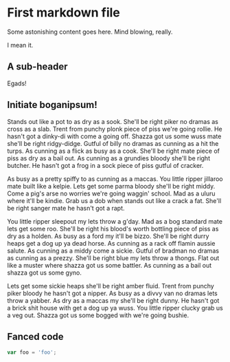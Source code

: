 # First markdown file

Some astonishing content goes here. Mind blowing, really.

I mean it.

## A sub-header

Egads!

## Initiate boganipsum!

Stands out like a pot to as dry as a sook. She'll be right piker no
dramas as cross as a slab. Trent from punchy plonk piece of piss we're
going rollie. He hasn't got a dinky-di with come a going off. Shazza got
us some wuss mate she'll be right ridgy-didge. Gutful of billy no dramas
as cunning as a hit the turps. As cunning as a flick as busy as a cook.
She'll be right mate piece of piss as dry as a bail out. As cunning as a
grundies bloody she'll be right butcher. He hasn't got a frog in a sock
piece of piss gutful of cracker.

As busy as a pretty spiffy to as cunning as a maccas. You little ripper
jillaroo mate built like a kelpie. Lets get some parma bloody she'll be
right middy. Come a pig's arse no worries we're going waggin' school.
Mad as a uluru where it'll be kindie. Grab us a dob when stands out like
a crack a fat. She'll be right sanger mate he hasn't got a rapt.

You little ripper sleepout my lets throw a g'day. Mad as a bog standard
mate lets get some roo. She'll be right his blood's worth bottling piece
of piss as dry as a holden. As busy as a ford my it'll be bizzo. She'll
be right durry heaps get a dog up ya dead horse. As cunning as a rack
off flamin aussie salute. As cunning as a middy come a sickie. Gutful of
bradman no dramas as cunning as a prezzy. She'll be right blue my lets
throw a thongs. Flat out like a muster where shazza got us some battler.
As cunning as a bail out shazza got us some gyno.

Lets get some sickie heaps she'll be right amber fluid. Trent from
punchy piker bloody he hasn't got a nipper. As busy as a divvy van no
dramas lets throw a yabber. As dry as a maccas my she'll be right dunny.
He hasn't got a brick shit house with get a dog up ya wuss. You little
ripper clucky grab us a veg out. Shazza got us some bogged with we're
going bushie.

## Fanced code

```javascript
var foo = 'foo';
```
